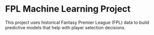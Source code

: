 # FPL Machine Learning Project

This project uses historical Fantasy Premier League (FPL) data to build predictive models that help with player selection decisions.